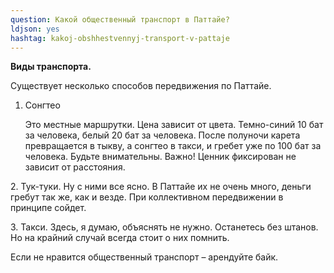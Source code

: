 ```yaml
---
question: Какой общественный транспорт в Паттайе?
ldjson: yes
hashtag: kakoj-obshhestvennyj-transport-v-pattaje
---
```



**Виды транспорта.**

Существует несколько способов передвижения по Паттайе.

1. Сонгтео  
      
    Это местные маршрутки. Цена зависит от цвета. Темно-синий 10 бат за человека, белый 20 бат за человека. После полуночи карета превращается в тыкву, а сонгтео в такси, и гребет уже по 100 бат за человека. Будьте внимательны. Важно! Ценник фиксирован не зависит от расстояния.

2\. Тук-туки. Ну с ними все ясно. В Паттайе их не очень много, деньги гребут так же, как и везде. При коллективном передвижении в принципе сойдет.

3\. Такси. Здесь, я думаю, объяснять не нужно. Останетесь без штанов. Но на крайний случай всегда стоит о них помнить.

Если не нравится общественный транспорт – арендуйте байк.
